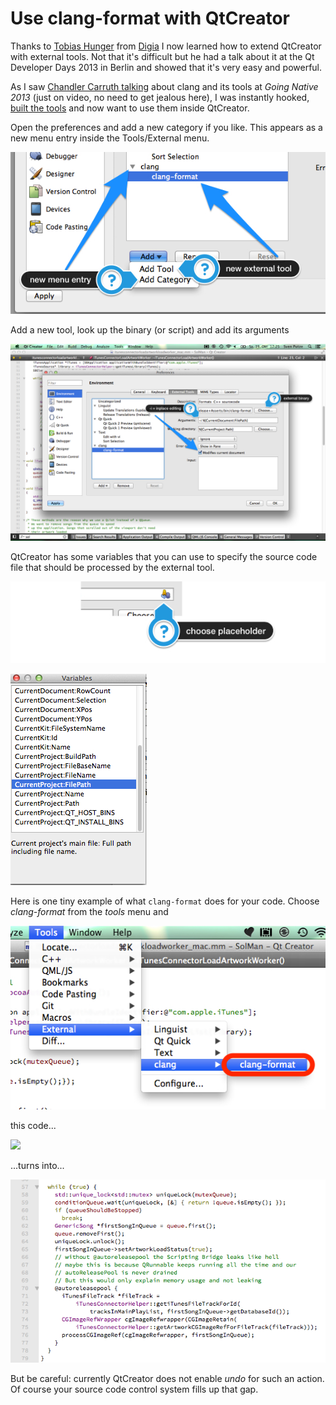 # Use clang-format with QtCreator #

Thanks to [Tobias Hunger](https://twitter.com/t_hunger) from [Digia](http://www.digia.com) I now learned how to extend QtCreator with external tools. Not that it's difficult but he had a talk about it at the Qt Developer Days 2013 in Berlin and showed that it's very easy and powerful.

As I saw [Chandler Carruth talking](http://channel9.msdn.com/Events/GoingNative/2013/The-Care-and-Feeding-of-C-s-Dragons) about clang and its tools at _Going Native 2013_ (just on video, no need to get jealous here), I was instantly hooked, [built the tools](./20131019--1.md) and now want to use them inside QtCreator.

Open the preferences and add a new category if you like. This appears as a new menu entry inside the Tools/External menu.

![](./gfx/60.jpg)

Add a new tool, look up the binary (or script) and add its arguments

![](./gfx/61.jpg)

QtCreator has some variables that you can use to specify the source code file that should be processed by the external tool.

![](./gfx/62.jpg)

![](./gfx/63.jpg)

Here is one tiny example of what <code>clang-format</code> does for your code. Choose _clang-format_ from the _tools_ menu and

![](./gfx/66.jpg)

this code...

![](./gfx/66.png)

...turns into...

![](./gfx/65.png)

But be careful: currently QtCreator does not enable _undo_ for such an action. Of course your source code control system fills up that gap.